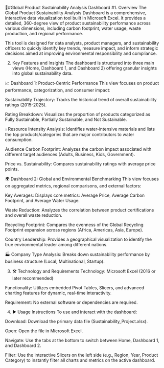 🌿#Global Product Sustainability Analysis Dashboard
#1. Overview
The Global Product Sustainability Analysis Dashboard is a comprehensive, interactive data visualization tool built in Microsoft Excel. It provides a detailed, 360-degree view of product sustainability performance across various dimensions, including carbon footprint, water usage, waste production, and regional performance.

This tool is designed for data analysts, product managers, and sustainability officers to quickly identify key trends, measure impact, and inform strategic decisions aimed at improving environmental responsibility and compliance.

2. Key Features and Insights
The dashboard is structured into three main views (Home, Dashboard 1, and Dashboard 2) offering granular insights into global sustainability data.

📈 Dashboard 1: Product-Centric Performance
This view focuses on product performance, categorization, and consumer impact:

Sustainability Trajectory: Tracks the historical trend of overall sustainability ratings (2015-2025).

Rating Breakdown: Visualizes the proportion of products categorized as Fully Sustainable, Partially Sustainable, and Not Sustainable.

💧 Resource Intensity Analysis: Identifies water-intensive materials and lists the top products/categories that are major contributors to water consumption.

Audience Carbon Footprint: Analyzes the carbon impact associated with different target audiences (Adults, Business, Kids, Government).

Price vs. Sustainability: Compares sustainability ratings with average price points.

🌍 Dashboard 2: Global and Environmental Benchmarking
This view focuses on aggregated metrics, regional comparisons, and external factors:

Key Averages: Displays core metrics: Average Price, Average Carbon Footprint, and Average Water Usage.

Waste Reduction: Analyzes the correlation between product certifications and overall waste reduction.

Recycling Footprint: Compares the evenness of the Global Recycling Footprint expansion across regions (Africa, Americas, Asia, Europe).

Country Leadership: Provides a geographical visualization to identify the true environmental leader among different nations.

🏭 Company Type Analysis: Breaks down sustainability performance by business structure (Local, Multinational, Startup).

3. 🛠️ Technology and Requirements
Technology: Microsoft Excel (2016 or later recommended)

Functionality: Utilizes embedded Pivot Tables, Slicers, and advanced charting features for dynamic, real-time interactivity.

Requirement: No external software or dependencies are required.

4. ▶️ Usage Instructions
To use and interact with the dashboard:

Download: Download the primary data file (Sustainability_Project.xlsx).

Open: Open the file in Microsoft Excel.

Navigate: Use the tabs at the bottom to switch between Home, Dashboard 1, and Dashboard 2.

Filter: Use the interactive Slicers on the left side (e.g., Region, Year, Product Category) to instantly filter all charts and metrics on the active dashboard.


